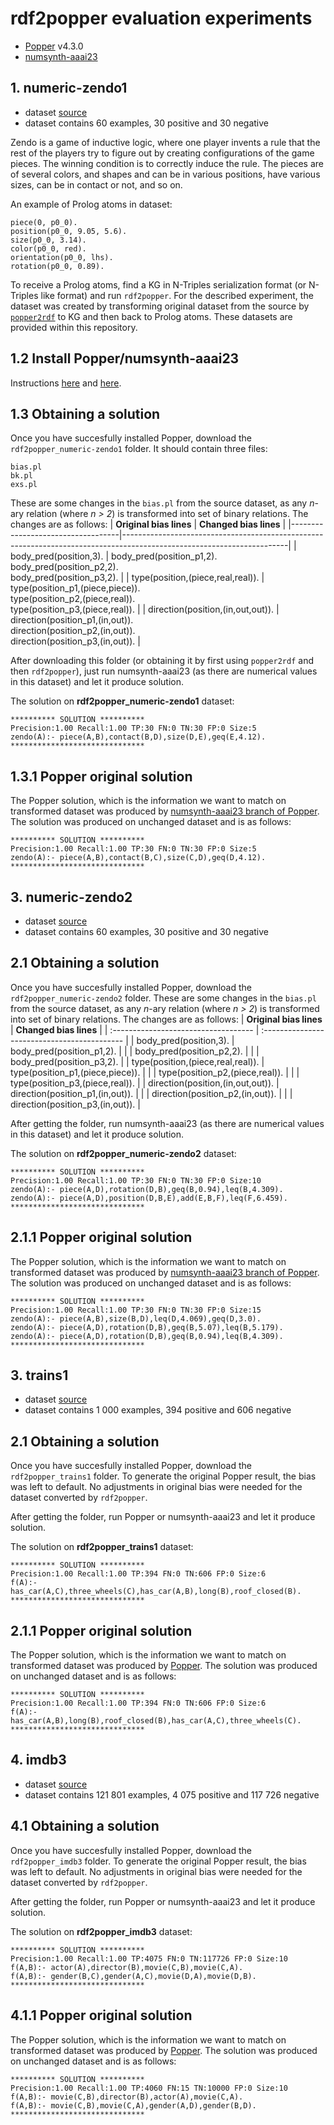 # rdf2popper evaluation experiments
- [Popper](https://github.com/logic-and-learning-lab/Popper/tree/main) v4.3.0
- [numsynth-aaai23](https://github.com/celinehocquette/numsynth-aaai23/tree/main)
## 1. numeric-zendo1
- dataset [source](https://github.com/celinehocquette/numsynth-aaai23/tree/main/numsynth/examples/numeric-zendo1)
- dataset contains 60 examples, 30 positive and 30 negative

Zendo is a game of inductive logic, where one player invents a rule that the rest of the players try to figure out by creating configurations of the game pieces. The winning condition is to correctly induce the rule. The pieces are of several colors, and shapes and can be in various positions, have various sizes, can be in contact or not, and so on. 

An example of Prolog atoms in dataset:
```
piece(0, p0_0).
position(p0_0, 9.05, 5.6).
size(p0_0, 3.14).
color(p0_0, red).
orientation(p0_0, lhs).
rotation(p0_0, 0.89).
```
To receive a Prolog atoms, find a KG in N-Triples serialization format (or N-Triples like format) and run `rdf2popper`. For the described experiment, the dataset was created by transforming original dataset from the source by [`popper2rdf`](https://github.com/khrudkova/popper2rdf/edit/main/) to KG and then back to Prolog atoms. These datasets are provided within this repository.
## 1.2 Install Popper/numsynth-aaai23
Instructions [here](https://github.com/logic-and-learning-lab/Popper) and [here](https://github.com/celinehocquette/numsynth-aaai23/tree/main).
## 1.3 Obtaining a solution
Once you have succesfully installed Popper, download the `rdf2popper_numeric-zendo1` folder. It should contain three files:
```
bias.pl
bk.pl
exs.pl
```
These are some changes in the `bias.pl` from the source dataset, as any _n_-ary relation (where _n > 2_) is transformed into set of binary relations. The changes are as follows:
| **Original bias lines** | **Changed bias lines** |
|-----------------------------------|-----------------------------------------------------------------------------------------------------------------------|
| body_pred(position,3).            | body_pred(position_p1,2).<br>body_pred(position_p2,2).<br>body_pred(position_p3,2).                                 |
| type(position,(piece,real,real)). | type(position_p1,(piece,piece)).<br>type(position_p2,(piece,real)).<br>type(position_p3,(piece,real)).             |
| direction(position,(in,out,out)). | direction(position_p1,(in,out)).<br>direction(position_p2,(in,out)).<br>direction(position_p3,(in,out)).             |

After downloading this folder (or obtaining it by first using `popper2rdf` and then `rdf2popper`), just run numsynth-aaai23 (as there are numerical values in this dataset) and let it produce solution.

The solution on **rdf2popper_numeric-zendo1** dataset:
```
********** SOLUTION **********
Precision:1.00 Recall:1.00 TP:30 FN:0 TN:30 FP:0 Size:5
zendo(A):- piece(A,B),contact(B,D),size(D,E),geq(E,4.12).
******************************
```
## 1.3.1 Popper original solution

The Popper solution, which is the information we want to match on transformed dataset was produced by [numsynth-aaai23 branch of Popper](https://github.com/celinehocquette/numsynth-aaai23/tree/main). The solution was produced on unchanged dataset and is as follows:
```
********** SOLUTION **********
Precision:1.00 Recall:1.00 TP:30 FN:0 TN:30 FP:0 Size:5
zendo(A):- piece(A,B),contact(B,C),size(C,D),geq(D,4.12).
******************************
```
## 3. numeric-zendo2
- dataset [source](https://github.com/celinehocquette/numsynth-aaai23/tree/main/numsynth/examples/numeric-zendo2)
- dataset contains 60 examples, 30 positive and 30 negative

## 2.1 Obtaining a solution
Once you have succesfully installed Popper, download the `rdf2popper_numeric-zendo2` folder.
These are some changes in the `bias.pl` from the source dataset, as any _n_-ary relation (where _n > 2_) is transformed into set of binary relations. The changes are as follows:
| **Original bias lines** | **Changed bias lines** |
| :----------------------------------- | :------------------------------------------- |
| body_pred(position,3).            | body_pred(position_p1,2).                  |
|                                      | body_pred(position_p2,2).                  |
|                                      | body_pred(position_p3,2).                  |
| type(position,(piece,real,real)). | type(position_p1,(piece,piece)).          |
|                                      | type(position_p2,(piece,real)).          |
|                                      | type(position_p3,(piece,real)).           |
| direction(position,(in,out,out)). | direction(position_p1,(in,out)).          |
|                                      | direction(position_p2,(in,out)).          |
|                                      | direction(position_p3,(in,out)).          |

After getting the folder, run numsynth-aaai23 (as there are numerical values in this dataset) and let it produce solution.

The solution on **rdf2popper_numeric-zendo2** dataset:
```
********** SOLUTION **********
Precision:1.00 Recall:1.00 TP:30 FN:0 TN:30 FP:0 Size:10
zendo(A):- piece(A,D),rotation(D,B),geq(B,0.94),leq(B,4.309).
zendo(A):- piece(A,D),position(D,B,E),add(E,B,F),leq(F,6.459).
******************************
```
## 2.1.1 Popper original solution
The Popper solution, which is the information we want to match on transformed dataset was produced by [numsynth-aaai23 branch of Popper](https://github.com/celinehocquette/numsynth-aaai23/tree/main). The solution was produced on unchanged dataset and is as follows:
```
********** SOLUTION **********
Precision:1.00 Recall:1.00 TP:30 FN:0 TN:30 FP:0 Size:15
zendo(A):- piece(A,B),size(B,D),leq(D,4.069),geq(D,3.0).
zendo(A):- piece(A,D),rotation(D,B),geq(B,5.07),leq(B,5.179).
zendo(A):- piece(A,D),rotation(D,B),geq(B,0.94),leq(B,4.309).
******************************
```
## 3. trains1
- dataset [source](https://github.com/logic-and-learning-lab/Popper/tree/main/examples/trains1)
- dataset contains 1 000 examples, 394 positive and 606 negative

## 2.1 Obtaining a solution
Once you have succesfully installed Popper, download the `rdf2popper_trains1` folder.
To generate the original Popper result, the bias was left to default. No adjustments in original bias were needed for the dataset converted by `rdf2popper`.

After getting the folder, run Popper or numsynth-aaai23 and let it produce solution.

The solution on **rdf2popper_trains1** dataset:
```
********** SOLUTION **********
Precision:1.00 Recall:1.00 TP:394 FN:0 TN:606 FP:0 Size:6
f(A):- has_car(A,C),three_wheels(C),has_car(A,B),long(B),roof_closed(B).
******************************
```
## 2.1.1 Popper original solution
The Popper solution, which is the information we want to match on transformed dataset was produced by [Popper](https://github.com/logic-and-learning-lab/Popper). The solution was produced on unchanged dataset and is as follows:
```
********** SOLUTION **********
Precision:1.00 Recall:1.00 TP:394 FN:0 TN:606 FP:0 Size:6
f(A):- has_car(A,B),long(B),roof_closed(B),has_car(A,C),three_wheels(C).
******************************
```
## 4. imdb3
- dataset [source](https://github.com/logic-and-learning-lab/Popper/tree/main/examples/trains1)
- dataset contains 121 801 examples, 4 075 positive and 117 726 negative

## 4.1 Obtaining a solution
Once you have succesfully installed Popper, download the `rdf2popper_imdb3` folder.
To generate the original Popper result, the bias was left to default. No adjustments in original bias were needed for the dataset converted by `rdf2popper`.

After getting the folder, run Popper or numsynth-aaai23 and let it produce solution.

The solution on **rdf2popper_imdb3** dataset:
```
********** SOLUTION **********
Precision:1.00 Recall:1.00 TP:4075 FN:0 TN:117726 FP:0 Size:10
f(A,B):- actor(A),director(B),movie(C,B),movie(C,A).
f(A,B):- gender(B,C),gender(A,C),movie(D,A),movie(D,B).
******************************
```
## 4.1.1 Popper original solution
The Popper solution, which is the information we want to match on transformed dataset was produced by [Popper](https://github.com/logic-and-learning-lab/Popper). The solution was produced on unchanged dataset and is as follows:
```
********** SOLUTION **********
Precision:1.00 Recall:1.00 TP:4060 FN:15 TN:10000 FP:0 Size:10
f(A,B):- movie(C,B),director(B),actor(A),movie(C,A).
f(A,B):- movie(C,B),movie(C,A),gender(A,D),gender(B,D).
******************************
```

